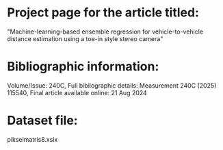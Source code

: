 # Project page for the article titled: 
"Machine-learning-based ensemble regression for vehicle-to-vehicle distance estimation using a toe-in style stereo camera"

# Bibliographic information:
Volume/Issue: 240C,
Full bibliographic details: Measurement 240C (2025) 115540,
Final article available online: 21 Aug 2024

# Dataset file:
pikselmatris8.xslx
